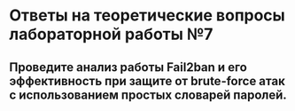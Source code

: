 # Ответы на теоретические вопросы лабораторной работы №7

## Проведите анализ работы Fail2ban и его эффективность при защите от brute-force атак с использованием простых словарей паролей.

